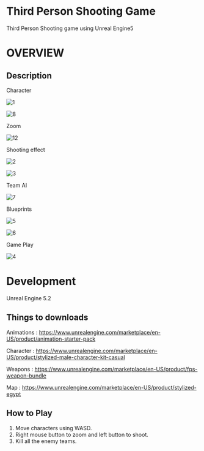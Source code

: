 # Third Person Shooting Game
 Third Person Shooting game using Unreal Engine5
 
 OVERVIEW
 =================
 



Description
--------------
Character

![1](https://github.com/g0na/project/assets/118372076/114f20d0-19b5-4656-84df-38c47c6ea059)


![8](https://github.com/g0na/project/assets/118372076/7b955d7e-4825-444a-94c1-354938378cc8)



Zoom

![12](https://github.com/g0na/project/assets/118372076/ebbb127d-7d68-4a82-85f3-c1076ef15dc4)



Shooting effect

![2](https://github.com/g0na/project/assets/118372076/5212d694-67ae-4a0c-b215-11a9afc1cc81)



![3](https://github.com/g0na/project/assets/118372076/dbf951bf-838e-4e7b-98e5-7b36d38dbd76)



Team AI

![7](https://github.com/g0na/project/assets/118372076/c9ddee4d-12c5-4190-b0fd-835768234e08)



Blueprints

![5](https://github.com/g0na/project/assets/118372076/86f1d30b-4dd1-4c06-87e3-f8eafa4586c6)


![6](https://github.com/g0na/project/assets/118372076/b8fdaf8d-f460-46e3-ab80-d214ea65ae09)



Game Play

![4](https://github.com/g0na/project/assets/118372076/edc8233d-3a2e-4628-95f3-a4d96c35120d)



 Development
 ============================
 
Unreal Engine 5.2

Things to downloads 
----------------------
Animations : https://www.unrealengine.com/marketplace/en-US/product/animation-starter-pack

Character : https://www.unrealengine.com/marketplace/en-US/product/stylized-male-character-kit-casual

Weapons : https://www.unrealengine.com/marketplace/en-US/product/fps-weapon-bundle

Map : https://www.unrealengine.com/marketplace/en-US/product/stylized-egypt
 
 How to Play
 -------------------------------
 
1. Move characters using WASD.
2. Right mouse button to zoom and left button to shoot.
3. Kill all the enemy teams.
